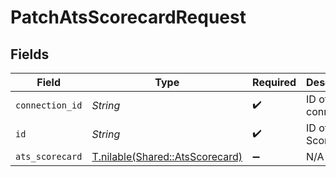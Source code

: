 # PatchAtsScorecardRequest


## Fields

| Field                                                                  | Type                                                                   | Required                                                               | Description                                                            |
| ---------------------------------------------------------------------- | ---------------------------------------------------------------------- | ---------------------------------------------------------------------- | ---------------------------------------------------------------------- |
| `connection_id`                                                        | *String*                                                               | :heavy_check_mark:                                                     | ID of the connection                                                   |
| `id`                                                                   | *String*                                                               | :heavy_check_mark:                                                     | ID of the Scorecard                                                    |
| `ats_scorecard`                                                        | [T.nilable(Shared::AtsScorecard)](../../models/shared/atsscorecard.md) | :heavy_minus_sign:                                                     | N/A                                                                    |